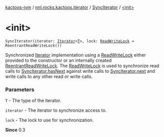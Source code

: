 [kactoos-jvm](../../index.md) / [nnl.rocks.kactoos.iterator](../index.md) / [SyncIterator](index.md) / [&lt;init&gt;](./-init-.md)

# &lt;init&gt;

`SyncIterator(iterator: `[`Iterator`](https://kotlinlang.org/api/latest/jvm/stdlib/kotlin.collections/-iterator/index.html)`<`[`T`](index.md#T)`>, lock: `[`ReadWriteLock`](http://docs.oracle.com/javase/8/docs/api/java/util/concurrent/locks/ReadWriteLock.html)` = ReentrantReadWriteLock())`

Synchronized [Iterator](https://kotlinlang.org/api/latest/jvm/stdlib/kotlin.collections/-iterator/index.html) implementation using a [ReadWriteLock](http://docs.oracle.com/javase/8/docs/api/java/util/concurrent/locks/ReadWriteLock.html)
either provided to the constructor or an internally created
[ReentrantReadWriteLock](http://docs.oracle.com/javase/8/docs/api/java/util/concurrent/locks/ReentrantReadWriteLock.html).
The [ReadWriteLock](http://docs.oracle.com/javase/8/docs/api/java/util/concurrent/locks/ReadWriteLock.html) is used to synchronize read calls to
[SyncIterator.hasNext](has-next.md) against write calls to
[SyncIterator.next](next.md) and write calls to any other read or write
calls.

### Parameters

`T` - The type of the iterator.

`iterator` - The iterator to synchronize access to.

`lock` - The lock to use for synchronization.

**Since**
0.3

